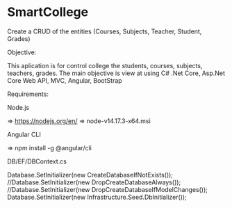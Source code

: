 # SmartCollege
Create a CRUD of the entities (Courses, Subjects, Teacher, Student, Grades) 

Objective:

This aplication is for control college the students, courses, subjects, teachers, grades. 
The main objective is view at using C# .Net Core, Asp.Net Core Web API, MVC, Angular, BootStrap

Requirements:

Node.js

=> https://nodejs.org/en/
=> node-v14.17.3-x64.msi

Angular CLI

=> npm install -g @angular/cli

DB/EF/DBContext.cs

Database.SetInitializer<DBContext>(new CreateDatabaseIfNotExists<DBContext>());
//Database.SetInitializer<CollegeDBContext>(new DropCreateDatabaseAlways<CollegeDBContext>());
//Database.SetInitializer<CollegeDBContext>(new DropCreateDatabaseIfModelChanges<CollegeDBContext>());
Database.SetInitializer<DBContext>(new Infrastructure.Seed.DbInitializer());
